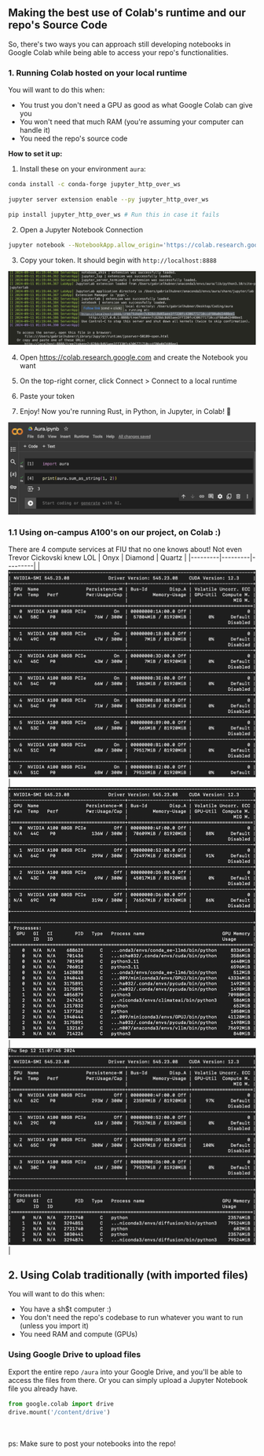 ## Making the best use of Colab's runtime and our repo's Source Code

So, there's two ways you can approach still developing notebooks in Google Colab while being able to access your repo's functionalities.

### 1. Running Colab hosted on your local runtime

You will want to do this when:

- You trust you don't need a GPU as good as what Google Colab can give you
- You won't need that much RAM (you're assuming your computer can handle it)
- You need the repo's source code

<b>How to set it up:</b>

1. Install these on your environment `aura`:

```bash
conda install -c conda-forge jupyter_http_over_ws
```

```bash
jupyter server extension enable --py jupyter_http_over_ws
```

```bash
pip install jupyter_http_over_ws # Run this in case it fails
```

2. Open a Jupyter Notebook Connection

```bash
jupyter notebook --NotebookApp.allow_origin='https://colab.research.google.com' --port=8888 --NotebookApp.port_retries=0
```

3. Copy your token. It should begin with `http://localhost:8888`

![Colab Token](../docs/image.png)

4. Open https://colab.research.google.com and create the Notebook you want

5. On the top-right corner, click Connect > Connect to a local runtime

6. Paste your token

7. Enjoy! Now you're running Rust, in Python, in Jupyter, in Colab! 🤯

![Result](../docs/image-1.png)

### 1.1 Using on-campus A100's on our project, on Colab :)
There are 4 compute services at FIU that no one knows about! Not even Trevor Cickovski knew LOL 
| Onyx | Diamond | Quartz |
|---------|---------|---------|
| ![Onyx](../docs/onyx.png) | ![Diamond](../docs/diamond.png) | ![Quartz](../docs/quartz.png) |


## 2. Using Colab traditionally (with imported files)

You will want to do this when:

- You have a sh$t computer :)
- You don't need the repo's codebase to run whatever you want to run (unless you import it)
- You need RAM and compute (GPUs)

### Using Google Drive to upload files

Export the entire repo `/aura` into your Google Drive, and you'll be able to access the files from there. Or you can simply upload a Jupyter Notebook file you already have.

```python
from google.colab import drive
drive.mount('/content/drive')
```


<br>
<br>
ps: Make sure to post your notebooks into the repo!
